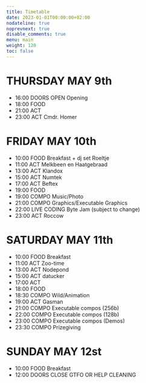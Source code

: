 ```yaml
---
title: Timetable
date: 2023-01-01T00:00:00+02:00
nodateline: true
noprevnext: true
disable_comments: true
menu: main
weight: 120
toc: false 
---
```



# THURSDAY MAY 9th

* 16:00 DOORS OPEN Opening
* 18:00  FOOD  
* 21:00  ACT
* 23:00  ACT  Cmdr. Homer

# FRIDAY MAY 10th

* 10:00 FOOD Breakfast + dj set Roeltje  
* 11:00  ACT  Melkbeen en Haatgebraad
* 13:00  ACT  Klandox
* 15:00  ACT  Numtek
* 17:00  ACT  Beftex
* 19:00  FOOD  
* 19:00  COMPO  Music/Photo
* 21:00  COMPO  Graphics/Executable Graphics
* 22:00  LIVE CODING  Byte Jam (subject to change)
* 23:00  ACT  Roccow

# SATURDAY MAY 11th

* 10:00 FOOD Breakfast
* 11:00  ACT  Zoo-time
* 13:00  ACT  Nodepond
* 15:00  ACT  datucker
* 17:00  ACT  
* 18:00  FOOD  
* 18:30  COMPO  Wild/Animation
* 19:00  ACT  Gasman
* 21:00  COMPO  Executable compos (256b)
* 22:00  COMPO  Executable compos (128b)
* 23:00  COMPO  Executable compos (Demos)
* 23:30  COMPO  Prizegiving

# SUNDAY MAY 12st

* 10:00 FOOD Breakfast
* 12:00  DOORS CLOSE  GTFO OR HELP CLEANING 